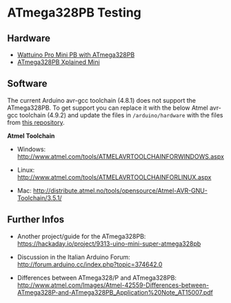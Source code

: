 # ATmega328PB Testing

## Hardware
* [Wattuino Pro Mini PB with ATmega328PB](https://github.com/watterott/wattuino#wattuino-pro-mini-pb)
* [ATmega328PB Xplained Mini](http://www.atmel.com/tools/MEGA328PB-XMINI.aspx)


## Software
The current Arduino avr-gcc toolchain (4.8.1) does not support the ATmega328PB.
To get support you can replace it with the below Atmel avr-gcc toolchain (4.9.2) and update the files in ```/arduino/hardware``` with the files from [this repository](https://github.com/watterott/ATmega328PB-Testing/archive/master.zip).

**Atmel Toolchain**
* Windows: http://www.atmel.com/tools/ATMELAVRTOOLCHAINFORWINDOWS.aspx

* Linux: http://www.atmel.com/tools/ATMELAVRTOOLCHAINFORLINUX.aspx

* Mac: http://distribute.atmel.no/tools/opensource/Atmel-AVR-GNU-Toolchain/3.5.1/


## Further Infos
* Another project/guide for the ATmega328PB: https://hackaday.io/project/9313-uino-mini-super-atmega328pb

* Discussion in the Italian Arduino Forum: http://forum.arduino.cc/index.php?topic=374642.0

* Differences between ATmega328/P and ATmega328PB: http://www.atmel.com/Images/Atmel-42559-Differences-between-ATmega328P-and-ATmega328PB_Application%20Note_AT15007.pdf
